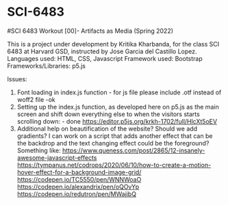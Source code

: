 # SCI-6483

#SCI 6483 Workout [00]- Artifacts as Media (Spring 2022)

This is a project under development by Kritika Kharbanda, for the class SCI 6483 at Harvard GSD, instructed by Jose Garcia del Castillo Lopez.
Languages used: HTML, CSS, Javascript
Framework used: Bootstrap
Frameworks/Libraries: p5.js

Issues:

1. Font loading in index.js function - for js file please include .otf instead of woff2 file -ok
2. Setting up the index.js function, as developed here on p5.js as the main screen and shift down everything else to when the visitors starts scrolling down: - done
   https://editor.p5js.org/krkh-1702/full/HlcXt5oEV
3. Additional help on beautification of the website? Should we add gradients? I can work on a script that adds another effect that can be the backdrop and the text changing effect could be the foreground? Something like:
   https://www.queness.com/post/2865/12-insanely-awesome-javascript-effects
   https://tympanus.net/codrops/2020/06/10/how-to-create-a-motion-hover-effect-for-a-background-image-grid/
   https://codepen.io/TC5550/pen/WNNWoaO
   https://codepen.io/alexandrix/pen/oQOvYp
   https://codepen.io/redutron/pen/MWajjbQ
